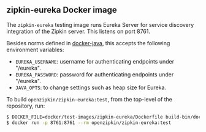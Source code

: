 ## zipkin-eureka Docker image

The `zipkin-eureka` testing image runs Eureka Server for service discovery
integration of the Zipkin server. This listens on port 8761.

Besides norms defined in [docker-java](https://github.com/openzipkin/docker-java), this accepts the
following environment variables:

* `EUREKA_USERNAME`: username for authenticating endpoints under "/eureka".
* `EUREKA_PASSWORD`: password for authenticating endpoints under "/eureka".
* `JAVA_OPTS`: to change settings such as heap size for Eureka.

To build `openzipkin/zipkin-eureka:test`, from the top-level of the repository, run:
```bash
$ DOCKER_FILE=docker/test-images/zipkin-eureka/Dockerfile build-bin/docker/docker_build openzipkin/zipkin-eureka:test
$ docker run -p 8761:8761 --rm openzipkin/zipkin-eureka:test
```
